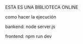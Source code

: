 ESTA ES UNA BIBLIOTECA ONLINE 

como hacer la ejecución

bankend:  node server.js

frontend: npm run dev  
